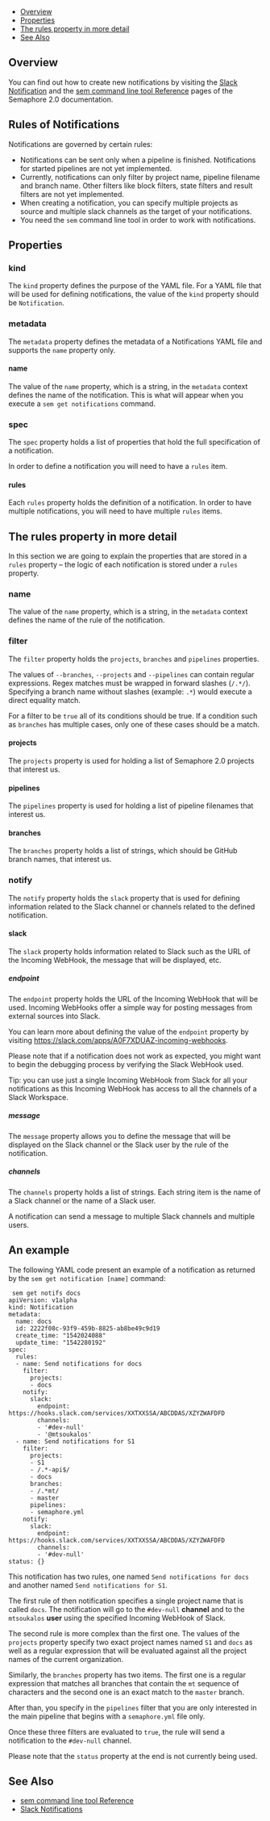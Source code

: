 
 * [Overview](#overview)
 * [Properties](#properties)
 * [The rules property in more detail](#the-rules-property-in-more-detail)
 * [See Also](#see-also)

## Overview

You can find out how to create new notifications by visiting the
[Slack Notification](https://docs.semaphoreci.com/article/91-slack-notifications)
and the [sem command line tool Reference](https://docs.semaphoreci.com/article/53-sem-reference)
pages of the Semaphore 2.0 documentation.

## Rules of Notifications

Notifications are governed by certain rules:

* Notifications can be sent only when a pipeline is finished. Notifications for
    started pipelines are not yet implemented.
* Currently, notifications can only filter by project name, pipeline filename
    and branch name. Other filters like block filters, state filters and result
    filters are not yet implemented.
* When creating a notification, you can specify multiple projects as source
    and multiple slack channels as the target of your notifications.
* You need the `sem` command line tool in order to work with notifications.

## Properties

### kind

The `kind` property defines the purpose of the YAML file. For a YAML file that
will be used for defining notifications, the value of the `kind` property should
be `Notification`.

### metadata

The `metadata` property defines the metadata of a Notifications YAML file and
supports the `name` property only.

#### name

The value of the `name` property, which is a string, in the `metadata` context
defines the name of the notification. This is what will appear when you execute
a `sem get notifications` command.

### spec

The `spec` property holds a list of properties that hold the full specification
of a notification.

In order to define a notification you will need to have a `rules` item.

#### rules

Each `rules` property holds the definition of a notification. In order to have
multiple notifications, you will need to have multiple `rules` items.

## The rules property in more detail

In this section we are going to explain the properties that are stored in a
`rules` property – the logic of each notification is stored under a `rules`
property.

### name

The value of the `name` property, which is a string, in the `metadata` context
defines the name of the rule of the notification.

### filter

The `filter` property holds the `projects`, `branches` and `pipelines`
properties.

The values of `--branches`, `--projects` and `--pipelines` can contain regular
expressions. Regex matches must be wrapped in forward slashes (`/.*/`).
Specifying a branch name without slashes (example: `.*`) would execute a direct
equality match.

For a filter to be `true` all of its conditions should be true. If a condition
such as `branches` has multiple cases, only one of these cases should be a
match.

#### projects

The `projects` property is used for holding a list of Semaphore 2.0 projects
that interest us.

#### pipelines

The `pipelines` property is used for holding a list of pipeline filenames that
interest us.

#### branches

The `branches` property holds a list of strings, which should be GitHub branch
names, that interest us.

### notify

The `notify` property holds the `slack` property that is used for defining
information related to the Slack channel or channels related to the defined
notification.

#### slack

The `slack` property holds information related to Slack such as the URL of the
Incoming WebHook, the message that will be displayed, etc.

##### endpoint

The `endpoint` property holds the URL of the Incoming WebHook that will be used.
Incoming WebHooks offer a simple way for posting messages from external sources
into Slack.

You can learn more about defining the value of the `endpoint` property by
visiting https://slack.com/apps/A0F7XDUAZ-incoming-webhooks.

Please note that if a notification does not work as expected, you might want to
begin the debugging process by verifying the Slack WebHook used.

Tip: you can use just a single Incoming WebHook from Slack for all your
notifications as this Incoming WebHook has access to all the channels of a
Slack Workspace.

##### message

The `message` property allows you to define the message that will be displayed
on the Slack channel or the Slack user by the rule of the notification.

##### channels

The `channels` property holds a list of strings. Each string item is the name
of a Slack channel or the name of a Slack user.

A notification can send a message to multiple Slack channels and multiple users.

## An example

The following YAML code present an example of a notification as returned by the
`sem get notification [name]` command:

     sem get notifs docs
    apiVersion: v1alpha
    kind: Notification
    metadata:
      name: docs
      id: 2222f08c-93f9-459b-8825-ab8be49c9d19
      create_time: "1542024088"
      update_time: "1542280192"
    spec:
      rules:
      - name: Send notifications for docs
        filter:
          projects:
          - docs
        notify:
          slack:
            endpoint: https://hooks.slack.com/services/XXTXXSSA/ABCDDAS/XZYZWAFDFD
            channels:
            - '#dev-null'
            - '@mtsoukalos'
      - name: Send notifications for S1
        filter:
          projects:
          - S1
          - /.*-api$/
          - docs
          branches:
          - /.*mt/
          - master
          pipelines:
          - semaphore.yml
        notify:
          slack:
            endpoint: https://hooks.slack.com/services/XXTXXSSA/ABCDDAS/XZYZWAFDFD
            channels:
            - '#dev-null'
    status: {}

This notification has two rules, one named `Send notifications for docs` and
another named `Send notifications for S1`.

The first rule of then notification specifies a single project name that is
called `docs`. The notification will go to the `#dev-null` **channel** and to the
`mtsoukalos` **user** using the specified Incoming WebHook of Slack.

The second rule is more complex than the first one. The values of the `projects`
property specify two exact project names named `S1` and `docs` as well as a
regular expression that will be evaluated against all the project names of the
current organization.

Similarly, the `branches` property has two items. The first one is a regular
expression that matches all branches that contain the `mt` sequence of
characters and the second one is an exact match to the `master` branch.

After than, you specify in the `pipelines` filter that you are only interested
in the main pipeline that begins with a `semaphore.yml` file only.

Once these three filters are evaluated to `true`, the rule will send a
notification to the `#dev-null` channel.

Please note that the `status` property at the end is not currently being used.

## See Also

* [sem command line tool Reference](https://docs.semaphoreci.com/article/53-sem-reference)
* [Slack Notifications](https://docs.semaphoreci.com/article/91-slack-notifications)
